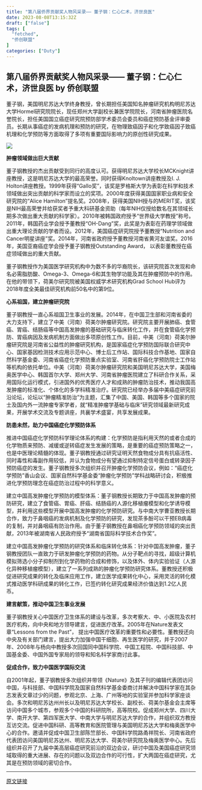 ```yaml
---
title: "第八届侨界贡献奖人物风采录—— 董子钢：仁心仁术，济世良医"
date: 2023-08-08T13:15:32Z
draft: ["false"]
tags: [
  "fetched",
  "侨创联盟"
]
categories: ["Duty"]
---
```

第八届侨界贡献奖人物风采录—— 董子钢：仁心仁术，济世良医 by 侨创联盟
------
<div><p><span>董子钢，美国明尼苏达大学终身教授，曾长期担任美国知名肿瘤研究机构明尼苏达大学Hormel研究院院长，现任郑州大学副校长兼医学院院长，河南省肿瘤医院名誉院长，担任美国国立癌症研究院预防部学术委员会委员和癌症预防基金评审委员。长期从事癌症的发病机理和预防的研究，在物理致癌因子和化学致癌因子致癌机理和化学预防等方面取得了多项有重要国际影响力的原创性研究成果。</span></p><section><img data-ratio="0.6666666666666666" data-src="https://mmbiz.qpic.cn/mmbiz_jpg/ZVLnIibNR7px8Q7sjZMS6B6fTNNvDEC8xkMYjNXvzaXwWgmNB5P4sLxGB4D35pJnBBWfv3pabRibyTuDmJsT14Qw/640?wx_fmt=jpeg" data-type="jpeg" data-w="600" src="https://mmbiz.qpic.cn/mmbiz_jpg/ZVLnIibNR7px8Q7sjZMS6B6fTNNvDEC8xkMYjNXvzaXwWgmNB5P4sLxGB4D35pJnBBWfv3pabRibyTuDmJsT14Qw/640?wx_fmt=jpeg"></section><p><strong>肿瘤领域做出巨大贡献</strong></p><p>董子钢教授的杰出贡献受到同行的高度认可。获得明尼苏达大学校长MCKnight讲座教授，这是明尼苏达大学的最高荣誉。同时获得Knoltown讲座教授及I. J. Holton讲座教授。1999年获得“Gallo奖”，该奖是罗格斯大学为表彰在科学和技术领域做出突出贡献的科学家而设立的奖项。2000年度获得美国国家职业病和安全研究院的“Alice Hamilton”提名奖。2008年，获得美国NIH授与的MERIT奖，该奖是NIH最高荣誉并给获奖者予重大科研基金资助（每年NIH仅授给数名在其领域长期多次做出重大贡献的科学家）。2010年被韩国政府授予“世界级大学教授”称号。2011年，韩国药业学会授予董教授“OH-Dang”奖，此奖是为表彰在药理学领域做出重大理论贡献的学者而设。2012年，美国癌症研究院授予董教授“Nutrition and Cancer明星讲座”奖。2014年，河南省政府授予董教授河南省黄河友谊奖。2016年，美国亚裔癌症学会授予董子钢教授Outstanding Award， 以表彰董教授在癌症领域做出的重大贡献。</p><p>董子钢教授作为美国医学研究机构中为数不多的华裔院长，该研究院首次发现和命名必需脂肪酸、Omega-3、Omega-6和其生物学功能及其在肿瘤预防中的作用。在他的带领下，荷美尔研究院被美国权威学术研究机构Grad School Hub评为2018年度全美最佳研究机构前50名中的第9位。</p><p><strong>心系祖国，建立肿瘤研究院</strong></p><p>董子钢教授一直心系祖国卫生事业的发展。2014年，在中国卫生部和河南省委的大力支持下，建立了中美（河南）荷美尔肿瘤研究院。研究院主要开展肺癌、食管癌、胃癌、结肠癌等中国高发肿瘤的基础研究与临床转化工作，并在食管癌化学预防、胃癌病因及发病机制方面做出多项原创性工作。目前，中美（河南）荷美尔肿瘤研究院是河南省公益性的肿瘤研究机构，是国家癌症化学预防国际联合研究中心、国家基因检测技术应用示范中心、博士后工作站、国际科技合作基地、国家自然科学基金委、河南省癌症化学预防重点实验室、河南省肝癌化学预防院士工作站等机构的依托单位。中美（河南）荷美尔肿瘤研究院和美国明尼苏达大学，美国梅奥医学中心、韩国首尔大学、郑州大学、河南省肿瘤医院建立了科研合作关系，采用国际化运行模式，引进国外的优秀医疗人才和成熟的肿瘤防治技术，推动我国高发肿瘤的标准化、个体化的多学科精准治疗。研究院已经举办多届中美癌症研究前沿论坛，论坛以“肿瘤精准防治”为主题，汇集了中国、美国、韩国等多个国家的院士及国内外一流肿瘤专家学者，就“精准肿瘤学基础与临床”研究领域最新研究成果，开展学术交流及专题讲座，共襄学术盛宴，共享发展成果。</p><p><strong>防患未然，助力中国癌症化学预防体系</strong></p><p>推进中国癌症化学预防科学理论体系的构建：化学预防是指利用天然的或者合成的化学物质来预防、减缓或逆转癌症发生发展的策略，是重要的癌症预防策略之一，也是中医理论精髓的体现。董子钢教授通过研究证明天然食物成分具有抗癌活性、同时毒性和毒副作用较低，并认为食物成分有望通过抑制特定信号蛋白或转录因子预防癌症的发生。董子钢教授多次组织并召开肿瘤化学预防会议，例如：“癌症化学预防”香山会议、国家自然科学基金委“肿瘤化学预防”学科战略研讨会，积极推进化学预防理念在癌症防治过程中的科学意义。</p><p>建立中国高发肿瘤化学预防的模型体系：董子钢教授长期致力于中国高发肿瘤的预防研究，建立了食管癌、胃癌、肝癌、结肠癌的人源化移植瘤模型和化学诱导模型，并利用这些模型开展中国高发肿瘤的化学预防研究。与中南大学曹亚教授长期合作，致力于鼻咽癌的发病机制及化学预防的研究，发现茶多酚可以干预EB病毒的复制，并对鼻咽癌有防治作用。由于董子钢教授在鼻咽癌化学预防领域的突出贡献，2013年被湖南省人民政府授予“湖南省国际科学技术合作奖”。</p><p>建立中国高发肿瘤化学预防的研究体系和临床转化体系：针对中国高发肿瘤，董子钢教授团队一直致力于研发肿瘤化学预防的药物。从分子靶点的寻找，超级计算机模拟筛选小分子抑制剂到化学药物的合成和修饰，以及体外、体内实验验证（人源化异种移植瘤模型），建立了一系列成熟的肿瘤化学预防研究体系。董教授还积极促进研究成果的转化及临床应用工作，建立医学成果转化中心，采用灵活的转化模式推动医学科研成果的转化工作，已签约转化研究成果经济价值达到1.2亿人民币。</p><p><strong>建言献策，推动中国卫生事业发展</strong></p><p>董子钢教授关心中国医疗卫生体系的建设与改革，多次考察大、中、小医院及农村医疗机构，向中央和地方领导建言，促进医疗改革。2005年在Nature发表文章“Lessons from the Past”， 提出中国医疗改革的重要性和必要性。董教授还向中央及有关部门建言，提出大力加强中国干细胞、再生医学的研究，并于2007年、2008年与杨向中教授多次回国同中国科学院、中国工程院、中国科技部、中国基金委、中国外国专家局的领导和知名科学家商讨此事。</p><p><strong>促成合作，致力中国医学国际交流</strong></p><p>自2001年起，董子钢教授多次组织并带领《Nature》及其子刊的编辑代表团访问中国，与科技部、中国科学院及国家自然科学基金委商讨并解决中国科学家在其杂志发表文章过少的问题，参观北京、上海、广州等地的实验室并参加科学家座谈会。多次和明尼苏达州州长以及明尼苏达大学校长、副校长、荷美尔基金会主席等访问中国多个城市，参观多个中国的科研院所，高等院校。促成郑州大学、四川大学、南开大学、第四军医大学、中南大学与明尼苏达大学的合作，并组织双方教授互访交流。促进中国科研、高等教育和医院管理与美国明尼苏达大学和梅奥医学中心的合作。邀请并促成中国卫生部陈竺部长、中国科学院路甬祥院长、河南省政府代表团访问美国明尼苏达州、明尼苏达大学、荷美尔研究院及梅奥医学中心。先后组织并召开了九届中美高层癌症研究前沿的双边会议，研讨中国及美国癌症研究领域取得的重大进展、存在的问题以及双边合作的可行性，扩大两国在癌症研究，尤其是在预防领域的密切合作。</p></div>  
<hr>
<a href="https://mp.weixin.qq.com/s/7TJloTU3_qQn5lVmKyihHw",target="_blank" rel="noopener noreferrer">原文链接</a>
